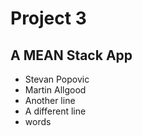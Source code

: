 # Project 3
## A MEAN Stack App

- Stevan Popovic
- Martin Allgood
- Another line
- A different line
- words
